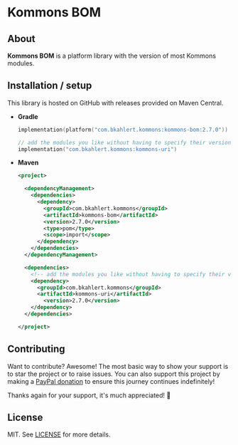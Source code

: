 # Kommons BOM

## About

**Kommons BOM** is a platform library with the version of most Kommons modules.

## Installation / setup

This library is hosted on GitHub with releases provided on Maven Central.

* **Gradle**
  ```kotlin
  implementation(platform("com.bkahlert.kommons:kommons-bom:2.7.0"))
  
  // add the modules you like without having to specify their version
  implementation("com.bkahlert.kommons:kommons-uri")
  ```

* **Maven**
  ```xml
  <project>
  
    <dependencyManagement>
      <dependencies>
        <dependency>
          <groupId>com.bkahlert.kommons</groupId>
          <artifactId>kommons-bom</artifactId>
          <version>2.7.0</version>
          <type>pom</type>
          <scope>import</scope>
        </dependency>
      </dependencies>
    </dependencyManagement>
  
    <dependencies>
      <!-- add the modules you like without having to specify their version -->
      <dependency>
        <groupId>com.bkahlert.kommons</groupId>
        <artifactId>kommons-uri</artifactId>
          <version>2.7.0</version>
      </dependency>
    </dependencies>
  
  </project>
  ```

## Contributing

Want to contribute?
Awesome!
The most basic way to show your support is to star the project or to raise issues.
You can also support this project by making a [PayPal donation](https://www.paypal.me/bkahlert) to ensure this journey continues indefinitely!

Thanks again for your support, it's much appreciated! :pray:

## License

MIT. See [LICENSE](../LICENSE) for more details.
